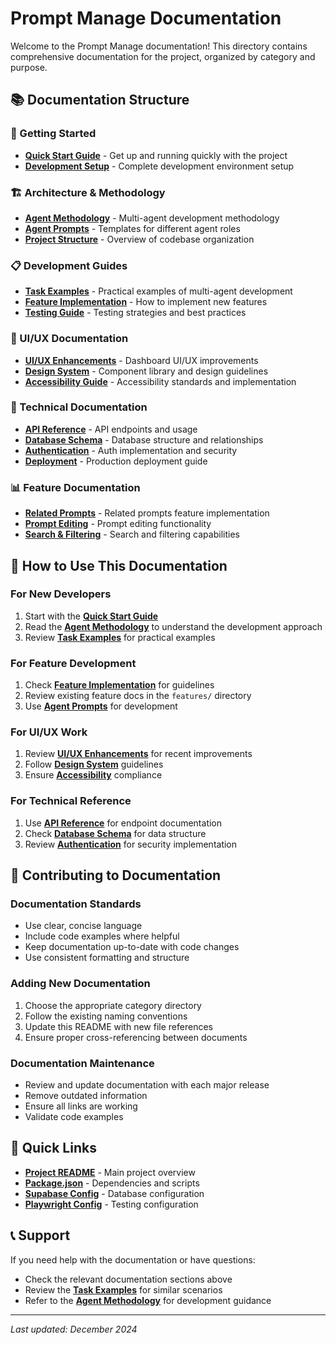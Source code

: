 # Prompt Manage Documentation

Welcome to the Prompt Manage documentation! This directory contains comprehensive documentation for the project, organized by category and purpose.

## 📚 Documentation Structure

### 🚀 Getting Started
- **[Quick Start Guide](./getting-started/quick-start-guide.md)** - Get up and running quickly with the project
- **[Development Setup](./getting-started/development-setup.md)** - Complete development environment setup

### 🏗️ Architecture & Methodology
- **[Agent Methodology](./architecture/agent-methodology.md)** - Multi-agent development methodology
- **[Agent Prompts](./architecture/agent-prompts.md)** - Templates for different agent roles
- **[Project Structure](./architecture/project-structure.md)** - Overview of codebase organization

### 📋 Development Guides
- **[Task Examples](./development/task-examples.md)** - Practical examples of multi-agent development
- **[Feature Implementation](./development/feature-implementation.md)** - How to implement new features
- **[Testing Guide](./development/testing-guide.md)** - Testing strategies and best practices

### 🎨 UI/UX Documentation
- **[UI/UX Enhancements](./ui-ux/enhancement-summary.md)** - Dashboard UI/UX improvements
- **[Design System](./ui-ux/design-system.md)** - Component library and design guidelines
- **[Accessibility Guide](./ui-ux/accessibility.md)** - Accessibility standards and implementation

### 🔧 Technical Documentation
- **[API Reference](./technical/api-reference.md)** - API endpoints and usage
- **[Database Schema](./technical/database-schema.md)** - Database structure and relationships
- **[Authentication](./technical/authentication.md)** - Auth implementation and security
- **[Deployment](./technical/deployment.md)** - Production deployment guide

### 📊 Feature Documentation
- **[Related Prompts](./features/related-prompts.md)** - Related prompts feature implementation
- **[Prompt Editing](./features/prompt-editing.md)** - Prompt editing functionality
- **[Search & Filtering](./features/search-filtering.md)** - Search and filtering capabilities

## 🎯 How to Use This Documentation

### For New Developers
1. Start with the **[Quick Start Guide](./getting-started/quick-start-guide.md)**
2. Read the **[Agent Methodology](./architecture/agent-methodology.md)** to understand the development approach
3. Review **[Task Examples](./development/task-examples.md)** for practical examples

### For Feature Development
1. Check **[Feature Implementation](./development/feature-implementation.md)** for guidelines
2. Review existing feature docs in the `features/` directory
3. Use **[Agent Prompts](./architecture/agent-prompts.md)** for development

### For UI/UX Work
1. Review **[UI/UX Enhancements](./ui-ux/enhancement-summary.md)** for recent improvements
2. Follow **[Design System](./ui-ux/design-system.md)** guidelines
3. Ensure **[Accessibility](./ui-ux/accessibility.md)** compliance

### For Technical Reference
1. Use **[API Reference](./technical/api-reference.md)** for endpoint documentation
2. Check **[Database Schema](./technical/database-schema.md)** for data structure
3. Review **[Authentication](./technical/authentication.md)** for security implementation

## 📝 Contributing to Documentation

### Documentation Standards
- Use clear, concise language
- Include code examples where helpful
- Keep documentation up-to-date with code changes
- Use consistent formatting and structure

### Adding New Documentation
1. Choose the appropriate category directory
2. Follow the existing naming conventions
3. Update this README with new file references
4. Ensure proper cross-referencing between documents

### Documentation Maintenance
- Review and update documentation with each major release
- Remove outdated information
- Ensure all links are working
- Validate code examples

## 🔗 Quick Links

- **[Project README](../README.md)** - Main project overview
- **[Package.json](../package.json)** - Dependencies and scripts
- **[Supabase Config](../supabase/config.toml)** - Database configuration
- **[Playwright Config](../playwright.config.ts)** - Testing configuration

## 📞 Support

If you need help with the documentation or have questions:
- Check the relevant documentation sections above
- Review the **[Task Examples](./development/task-examples.md)** for similar scenarios
- Refer to the **[Agent Methodology](./architecture/agent-methodology.md)** for development guidance

---

*Last updated: December 2024* 